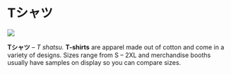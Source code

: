 # Tシャツ

![](https://lh5.googleusercontent.com/zH4zosQfBtSkFNf8t1zbZ2tzP8wP-TmVo97yVWhY_xgmG92hLtp9IGHgzdHLrHJNQLM4ih99vpyQvXYHTjyEQmi7oIv_l9LXHVsas7aBIr-3zLBrN9_qfOQsTqCO1ozcbz5xP0r2)

**Tシャツ** – _T shatsu._ **T-shirts** are apparel made out of cotton and come in a variety of designs. Sizes range from S – 2XL and merchandise booths usually have samples on display so you can compare sizes.

